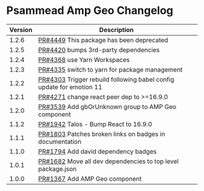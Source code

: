 # Psammead Amp Geo Changelog

<!-- prettier-ignore -->
| Version | Description |
|---------|-------------|
| 1.2.6 | [PR#4449](https://github.com/bbc/psammead/pull/4449) This package has been deprecated |
| 1.2.5 | [PR#4420](https://github.com/bbc/psammead/pull/4420) bumps 3rd-party dependencies |
| 1.2.4 | [PR#4368](https://github.com/bbc/psammead/pull/4368) use Yarn Workspaces |
| 1.2.3 | [PR#4335](https://github.com/bbc/psammead/pull/4335) switch to yarn for package management |
| 1.2.2 | [PR#4303](https://github.com/bbc/psammead/pull/4303) Trigger rebuild following babel config update for emotion 11 |
| 1.2.1 | [PR#4271](https://github.com/bbc/psammead/pull/4271) change react peer dep to >=16.9.0 |
| 1.2.0 | [PR#3539](https://github.com/bbc/psammead/pull/3539) Add gbOrUnknown group to AMP Geo component |
| 1.1.2 | [PR#1942](https://github.com/bbc/psammead/pull/1942) Talos - Bump React to 16.9.0 |
| 1.1.1 | [PR#1803](https://github.com/bbc/psammead/pull/1803/) Patches broken links on badges in documentation |
| 1.1.0 | [PR#1794](https://github.com/bbc/psammead/pull/1794) Add david dependency badges |
| 1.0.1 | [PR#1682](https://github.com/bbc/psammead/pull/1682) Move all dev dependencies to top level package.json |
| 1.0.0 | [PR#1367](https://github.com/bbc/psammead/pull/1367) Add AMP Geo component |
